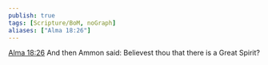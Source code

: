 ```yaml
---
publish: true
tags: [Scripture/BoM, noGraph]
aliases: ["Alma 18:26"]
---
```

[Alma 18:26](https://churchofjesuschrist.org/study/scriptures/bofm/alma/18?lang=eng&id=p26#p26) And then Ammon said: Believest thou that there is a Great Spirit?
